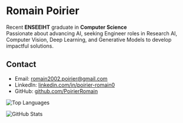 # Romain Poirier

Recent **ENSEEIHT** graduate in **Computer Science**  
Passionate about advancing AI, seeking Engineer roles in Research AI, Computer Vision, Deep Learning, and Generative Models to develop impactful solutions.

## Contact
- Email: romain2002.poirier@gmail.com  
- LinkedIn: [linkedin.com/in/poirier-romain0](https://www.linkedin.com/in/poirier-romain0/)  
- GitHub: [github.com/PoirierRomain](https://github.com/PoirierRomain)  

![Top Languages](https://github-readme-stats.vercel.app/api/top-langs/?username=PoirierRomain&layout=compact&theme=dark)

![GitHub Stats](https://github-readme-stats.vercel.app/api?username=PoirierRomain&show_icons=true&count_private=true&theme=dark&hide_title=false)
